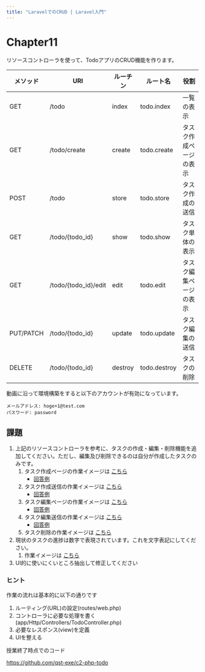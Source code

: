 ```yaml
---
title: "LaravelでのCRUD | Laravel入門"
---
```


# Chapter11

リソースコントローラを使って、TodoアプリのCRUD機能を作ります。

| メソッド | URI | ルーチン | ルート名 | 役割 |
|---|---|---|---|---|
| GET | /todo |	index | todo.index | 一覧の表示 |
| GET | /todo/create | create | todo.create | タスク作成ページの表示 |
| POST | /todo | store | todo.store | タスク作成の送信 |
| GET | /todo/{todo_id} | show | todo.show | タスク単体の表示 |
| GET | /todo/{todo_id}/edit | edit | todo.edit | タスク編集ページの表示 |
| PUT/PATCH| /todo/{todo_id} |update|todo.update | タスク編集の送信 |
| DELETE | /todo/{todo_id} |destroy|todo.destroy | タスクの削除 |


動画に沿って環境構築をすると以下のアカウントが有効になっています。

```
メールアドレス: hoge+1@test.com
パスワード: password
```


## 課題

1. 上記のリソースコントローラを参考に、タスクの作成・編集・削除機能を追加してください。ただし、編集及び削除できるのは自分が作成したタスクのみです。
    1. タスク作成ページの作業イメージは [こちら](https://github.com/qst-exe/c2-php-todo/issues/4)
        - [回答例](https://github.com/qst-exe/c2-php-todo/pull/9/files)
    1. タスク作成送信の作業イメージは [こちら](https://github.com/qst-exe/c2-php-todo/issues/5)
        - [回答例](https://github.com/qst-exe/c2-php-todo/pull/10/files)
    1. タスク編集ページの作業イメージは [こちら](https://github.com/qst-exe/c2-php-todo/issues/6)
        - [回答例](https://github.com/qst-exe/c2-php-todo/pull/11/files)
    1. タスク編集送信の作業イメージは [こちら](https://github.com/qst-exe/c2-php-todo/issues/7)
        - [回答例](https://github.com/qst-exe/c2-php-todo/pull/12/files)
    1. タスク削除の作業イメージは [こちら](https://github.com/qst-exe/c2-php-todo/issues/8)
1. 現状のタスクの進捗は数字で表現されています。これを文字表記にしてください。
    1. 作業イメージは [こちら](https://github.com/qst-exe/c2-php-todo/issues/13) 
1. UI的に使いにくいところ抽出して修正してください    
    
### ヒント

作業の流れは基本的に以下の通りです

1. ルーティング(URL)の設定(routes/web.php)
1. コントローラに必要な処理を書く(app/Http/Controllers/TodoController.php)
1. 必要なレスポンス(view)を定義
1. UIを整える

授業終了時点でのコード

https://github.com/qst-exe/c2-php-todo

